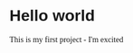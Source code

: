 <!DOCTYPE html>

<head>
  <link href="https://fonts.googleapis.com/css?family=Architects+Daughter|Montserrat" rel="stylesheet">
  <link href="/normalize.css" rel="stylesheet">
  
  <style>
  
  h1 {
  font-family: 'Montserrat', sans-serif;
  font-color: #325234;
  }
  
  p {
  font-family: 'Architects Daughter', cursive;
  font-color: #DAF7A6
  }
  
  </style>
  
</head>
<body>
  <h1>Hello world</h1>
  <p>This is my first project - I'm excited</p>
</body>
